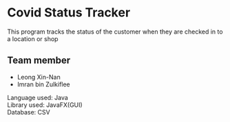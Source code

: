 <h1>Covid Status Tracker</h2>

This program tracks the status of the customer when they are checked in to a location or shop

<h2>Team member</h2>
<ul>
  <li>Leong Xin-Nan</li>
  <li>Imran bin Zulkiflee</li>
</ul>

<div>Language used: Java</div>
<div>Library used: JavaFX(GUI)</div>
<div>Database: CSV</div>
